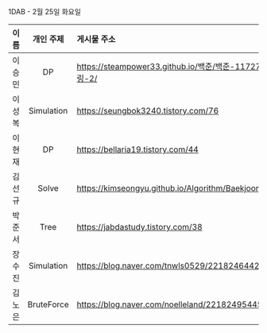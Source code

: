 1DAB - 2월 25일 화요일

| 이름 | 개인 주제 | 게시물 주소 |
| :------: | :----------: | :---------------------------------------------------------- |
| 이승민 | DP | https://steampower33.github.io/백준/백준-11727-2xn-타일링-2/ |
| 이성복 | Simulation | https://seungbok3240.tistory.com/76 |
| 이현재 | DP | https://bellaria19.tistory.com/44 |
| 김선규 | Solve | https://kimseongyu.github.io/Algorithm/Baekjoon/1074.html |
| 박준서 | Tree | https://jabdastudy.tistory.com/38 |
| 장수진 | Simulation | https://blog.naver.com/tnwls0529/221824644212 |
| 김노은 | BruteForce | https://blog.naver.com/noelleland/221824954452 |